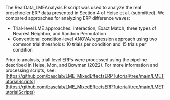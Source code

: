 The RealData_LMEAnalysis.R script was used to analyze the real preschooler ERP data presented in Section 4 of Heise et al. (submitted). We compared approaches for analyzing ERP difference waves:

* Trial-level LME approaches: Interaction, Exact Match, three types of Nearest Neighbor, and Random Permutation
* Conventional condition-level ANOVA/regression approach using two common trial thresholds: 10 trials per condition and 15 trials per condition

Prior to analysis, trial-level ERPs were processed using the pipeline described in Heise, Mon, and Bowman (2022). For more information and processing scripts, see: [https://github.com/basclab/LME_MixedEffectsERPTutorial/tree/main/LMETutorialScripts](https://github.com/basclab/LME_MixedEffectsERPTutorial/tree/main/LMETutorialScripts)
